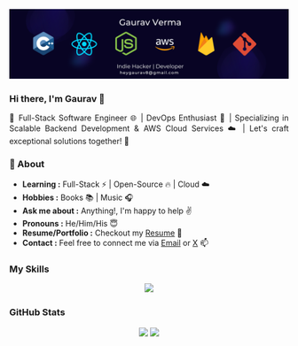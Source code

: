 <img src="./Header.png"/>

### Hi there, I'm Gaurav  👋

<p align='justify'> 👋 Full-Stack Software Engineer 🌐 | DevOps Enthusiast 🚀 | Specializing in Scalable Backend Development & AWS Cloud Services ☁️ | Let's craft exceptional solutions together! 💼
</p>


### 🤔 About
- **Learning :** Full-Stack ⚡ | Open-Source 🔥 | Cloud ☁️
- **Hobbies :** Books 📚 | Music 🎧
- **Ask me about :** Anything!, I'm happy to help ✌️
- **Pronouns :** He/Him/His 😇
- **Resume/Portfolio :**  Checkout my [Resume](https://drive.google.com/file/d/149egLV6stnrluxCj1gkqgQoR55cz0SKI/view?usp=sharing) 👀
- **Contact :** Feel free to connect me via [Email](mailto:heygaurav8@gmail.com) or [X](https://x.com/vermagaurav0) 📫


### My Skills

<div align="center">
  <img src="https://skillicons.dev/icons?i=cpp,html,css,js,react,nextjs,nodejs,expressjs,tailwindcss,bootstrap,mongodb,git,vscode,postman,ts,solidity,firebase,aws&perline=9"/>
</div>


### GitHub Stats

<div align="center">  
  <img align="center" src="http://github-profile-summary-cards.vercel.app/api/cards/stats?username=vermagaurav8&theme=github_dark" />
  <img align="center" src="http://github-profile-summary-cards.vercel.app/api/cards/most-commit-language?username=vermagaurav8&theme=github_dark"/>
</div>
